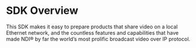# SDK Overview

This SDK makes it easy to prepare products that share video on a local Ethernet network, and the countless features and capabilities that have made NDI® by far the world’s most prolific broadcast video over IP protocol.

